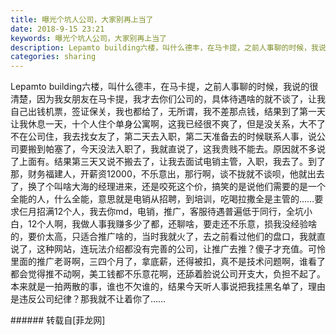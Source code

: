 ```yaml
---
title: 曝光个坑人公司，大家别再上当了
date: 2018-9-15 23:21
keywords: 曝光个坑人公司，大家别再上当了
description: Lepamto building六楼，叫什么德丰，在马卡提，之前人事聊的时候，我说的很清楚，因为我女朋友在马卡提，我才去你们公司的，具体待遇啥的就不谈了，让我自己出钱机票，签证保关，我也都给了，无所谓，我不差那点钱，结果到了第一天让我休息一天，十个人住个单身公寓啊，这我已经很不爽了，但是没关系，大不了不在公司住，我去找女友了，第二天去入职，第二天准备去的时候联系人事，说公司要搬到帕塞了，今天没法入职了，我就直说了，这我贵贱不能去。原因就不多说了上面有。结果第三天又说不搬去了，让我去面试电销主管，入职，我去了。到了那，财务福建人，开薪资12000，不乐意出，那行啊，谈不拢就不谈呗，他就出去了，换了个叫啥大海的经理进来，还是咬死这个价，搞笑的是说他们需要的是一个全能的人，什么全能，意思就是电销从招聘，到培训，吃喝拉撒全是主管的……要求仨月招满12个人，我去你md，电销，推广，客服待遇普遍低于同行，全坑小白，12个人啊，我做人事我赚多少了都，还聊啥，要走还不乐意，损我没经验啥的，要价太高，只适合推广啥的，当时我就火了，去之前看过他们的盘口，我就直说了，这种网站，连玩法介绍都没有完善的公司，让推广去推？傻子才充值。可怜里面的推广老哥啊，三四个月了，拿底薪，还得被扣，真不是技术问题啊，谁看了都会觉得推不动啊，美工钱都不乐意花啊，还舔着脸说公司开支大，负担不起了。本来就是一拍两散的事，谁也不欠谁的，结果今天听人事说把我挂黑名单了，理由是违反公司纪律？那我就不让着你了……
categories: sharing
---
```

<td class="t_f" id="postmessage_1801310">

Lepamto building六楼，叫什么德丰，在马卡提，之前人事聊的时候，我说的很清楚，因为我女朋友在马卡提，我才去你们公司的，具体待遇啥的就不谈了，让我自己出钱机票，签证保关，我也都给了，无所谓，我不差那点钱，结果到了第一天让我休息一天，十个人住个单身公寓啊，这我已经很不爽了，但是没关系，大不了不在公司住，我去找女友了，第二天去入职，第二天准备去的时候联系人事，说公司要搬到帕塞了，今天没法入职了，我就直说了，这我贵贱不能去。原因就不多说了上面有。结果第三天又说不搬去了，让我去面试电销主管，入职，我去了。到了那，财务福建人，开薪资12000，不乐意出，那行啊，谈不拢就不谈呗，他就出去了，换了个叫啥大海的经理进来，还是咬死这个价，搞笑的是说他们需要的是一个全能的人，什么全能，意思就是电销从招聘，到培训，吃喝拉撒全是主管的……要求仨月招满12个人，我去你md，电销，推广，客服待遇普遍低于同行，全坑小白，12个人啊，我做人事我赚多少了都，还聊啥，要走还不乐意，损我没经验啥的，要价太高，只适合推广啥的，当时我就火了，去之前看过他们的盘口，我就直说了，这种网站，连玩法介绍都没有完善的公司，让推广去推？傻子才充值。可怜里面的推广老哥啊，三四个月了，拿底薪，还得被扣，真不是技术问题啊，谁看了都会觉得推不动啊，美工钱都不乐意花啊，还舔着脸说公司开支大，负担不起了。本来就是一拍两散的事，谁也不欠谁的，结果今天听人事说把我挂黑名单了，理由是违反公司纪律？那我就不让着你了……<br/>
</td>
###### 转载自[菲龙网]